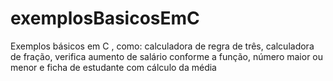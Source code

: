 # exemplosBasicosEmC
Exemplos básicos em C , como: calculadora de regra de três, calculadora de fração, verifica aumento de salário conforme a função, número maior ou menor e ficha de estudante com cálculo da média 
